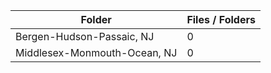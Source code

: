 | Folder                       |   Files / Folders |
|------------------------------|-------------------|
| Bergen-Hudson-Passaic, NJ    |                 0 |
| Middlesex-Monmouth-Ocean, NJ |                 0 |